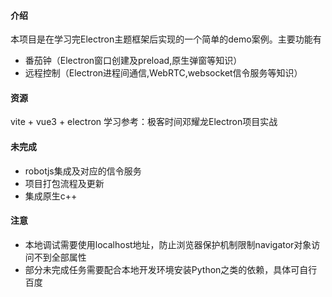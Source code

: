 #### 介绍
本项目是在学习完Electron主题框架后实现的一个简单的demo案例。主要功能有
- 番茄钟（Electron窗口创建及preload,原生弹窗等知识）
- 远程控制（Electron进程间通信,WebRTC,websocket信令服务等知识）
#### 资源
vite + vue3 + electron
学习参考：极客时间邓耀龙Electron项目实战
#### 未完成
- robotjs集成及对应的信令服务
- 项目打包流程及更新
- 集成原生c++
#### 注意
- 本地调试需要使用localhost地址，防止浏览器保护机制限制navigator对象访问不到全部属性
- 部分未完成任务需要配合本地开发环境安装Python之类的依赖，具体可自行百度

